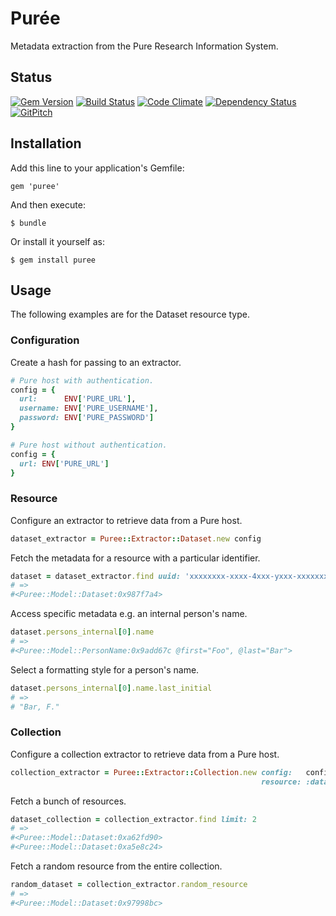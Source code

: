 # Pur&#233;e

Metadata extraction from the Pure Research Information System.

## Status

[![Gem Version](https://badge.fury.io/rb/puree.svg)](https://badge.fury.io/rb/puree)
[![Build Status](https://semaphoreci.com/api/v1/aalbinclark/puree/branches/master/badge.svg)](https://semaphoreci.com/aalbinclark/puree)
[![Code Climate](https://codeclimate.com/github/lulibrary/puree/badges/gpa.svg)](https://codeclimate.com/github/lulibrary/puree)
[![Dependency Status](https://www.versioneye.com/user/projects/5899d253a86053003f389e1f/badge.svg?style=flat-square)](https://www.versioneye.com/user/projects/5899d253a86053003f389e1f)
[![GitPitch](https://gitpitch.com/assets/badge.svg)](https://gitpitch.com/lulibrary/puree)

## Installation

Add this line to your application's Gemfile:

    gem 'puree'

And then execute:

    $ bundle

Or install it yourself as:

    $ gem install puree


## Usage
The following examples are for the Dataset resource type.

### Configuration

Create a hash for passing to an extractor.

```ruby
# Pure host with authentication.
config = {
  url:      ENV['PURE_URL'],
  username: ENV['PURE_USERNAME'],
  password: ENV['PURE_PASSWORD']
}
```

```ruby
# Pure host without authentication.
config = {
  url: ENV['PURE_URL']
}
```

### Resource

Configure an extractor to retrieve data from a Pure host.

```ruby
dataset_extractor = Puree::Extractor::Dataset.new config
```

Fetch the metadata for a resource with a particular identifier.

```ruby
dataset = dataset_extractor.find uuid: 'xxxxxxxx-xxxx-4xxx-yxxx-xxxxxxxxxxxx'
# =>
#<Puree::Model::Dataset:0x987f7a4>
```

Access specific metadata e.g. an internal person's name.

```ruby
dataset.persons_internal[0].name
# =>
#<Puree::Model::PersonName:0x9add67c @first="Foo", @last="Bar">
```

Select a formatting style for a person's name.

```ruby
dataset.persons_internal[0].name.last_initial
# =>
# "Bar, F."
```

### Collection

Configure a collection extractor to retrieve data from a Pure host.

```ruby
collection_extractor = Puree::Extractor::Collection.new config:   config,
                                                        resource: :dataset
```

Fetch a bunch of resources.

```ruby
dataset_collection = collection_extractor.find limit: 2
# =>
#<Puree::Model::Dataset:0xa62fd90>
#<Puree::Model::Dataset:0xa5e8c24>
```

Fetch a random resource from the entire collection.

```ruby
random_dataset = collection_extractor.random_resource
# =>
#<Puree::Model::Dataset:0x97998bc>
```